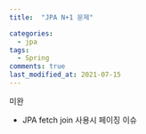 ```yaml
---
title:  "JPA N+1 문제"

categories:
  - jpa
tags:
  - Spring
comments: true
last_modified_at: 2021-07-15
---
```



미완
* JPA fetch join 사용시 페이징 이슈